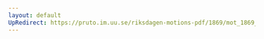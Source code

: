 ```yaml
---
layout: default
UpRedirect: https://pruto.im.uu.se/riksdagen-motions-pdf/1869/mot_1869__fk__30.pdf
---
```

